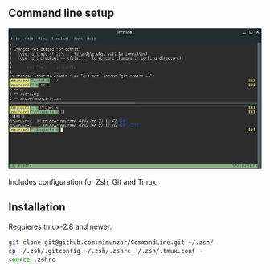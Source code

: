 Command line setup
------------------

![alt text](https://github.com/mimunzar/CommandLine/blob/master/screenshot.png "screenshot")

Includes configuration for Zsh, Git and Tmux.

## Installation

Requieres tmux-2.8 and newer.

```sh
git clone git@github.com:mimunzar/CommandLine.git ~/.zsh/
cp ~/.zsh/.gitconfig ~/.zsh/.zshrc ~/.zsh/.tmux.conf ~
source .zshrc
```
